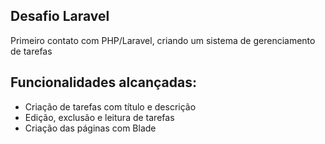 
## Desafio Laravel

Primeiro contato com PHP/Laravel, criando um sistema de gerenciamento de tarefas

## Funcionalidades alcançadas:
- Criação de tarefas com título e descrição
- Edição, exclusão e leitura de tarefas
- Criação das páginas com Blade
  
